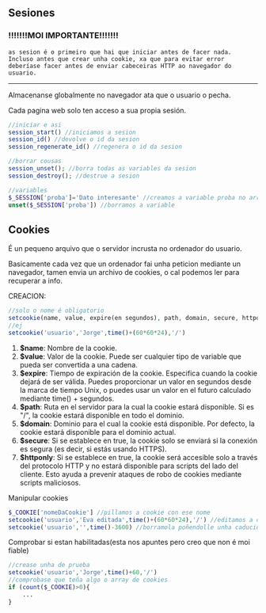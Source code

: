 ## Sesiones

### !!!!!!!MOI IMPORTANTE!!!!!!!
`as sesion é o primeiro que hai que iniciar antes de facer nada. Incluso antes que crear unha cookie, xa que para evitar error deberíase facer antes de enviar cabeceiras HTTP ao navegador do usuario.`

---

Almacenanse globalmente no navegador ata que o usuario o pecha.

Cada pagina web solo ten acceso a sua propia sesión.
````php
//iniciar e asi
session_start() //iniciamos a sesion
session_id() //devolve o id da sesion
session_regenerate_id() //regenera o id da sesion

//borrar cousas
session_unset(); //borra todas as variables da sesion
session_destroy(); //destrue a sesion

//variables
$_SESSION['proba']='Dato interesante' //creamos a variable proba no array de sesion
unset($_SESSION['proba']) //borramos a variable
````

## Cookies
É un pequeno arquivo que o servidor incrusta no ordenador do usuario.

Basicamente cada vez que un ordenador fai unha peticion mediante un navegador, tamen envia un archivo de cookies, o cal podemos ler para recuperar a info.

CREACION:
````php
//solo o nome é obligatorio
setcookie(name, value, expire(en segundos), path, domain, secure, httponly);
//ej
setcookie('usuario','Jorge',time()+(60*60*24),'/')
````
1. **$name**: Nombre de la cookie.
2. **$value**: Valor de la cookie. Puede ser cualquier tipo de variable que pueda ser convertida a una cadena.
3. **$expire**: Tiempo de expiración de la cookie. Especifica cuando la cookie dejará de ser válida. Puedes proporcionar un valor en segundos desde la marca de tiempo Unix, o puedes usar un valor en el futuro calculado mediante time() + segundos.
4. **$path**: Ruta en el servidor para la cual la cookie estará disponible. Si es "/", la cookie estará disponible en todo el dominio.
5. **$domain**: Dominio para el cual la cookie está disponible. Por defecto, la cookie estará disponible para el dominio actual.
6. **$secure**: Si se establece en true, la cookie solo se enviará si la conexión es segura (es decir, si estás usando HTTPS).
7. **$httponly**: Si se establece en true, la cookie será accesible solo a través del protocolo HTTP y no estará disponible para scripts del lado del cliente. Esto ayuda a prevenir ataques de robo de cookies mediante scripts maliciosos.

Manipular cookies
````php
$_COOKIE['nomeDaCookie'] //pillamos a cookie con ese nome
setcookie('usuario','Eva editada',time()+(60*60*24),'/') //editamos a cookie volvendo a definila
setcookie('usuario','',time()-3600) //borramola poñendolle unha caducida negativa
````
Comprobar si estan habilitadas(esta nos apuntes pero creo que non é moi fiable)
````php
//crease unha de prueba
setcookie('usuario','Jorge',time()+60,'/')
//comprobase que teña algo o array de cookies
if (count($_COOKIE)>0){
    ...
}
````